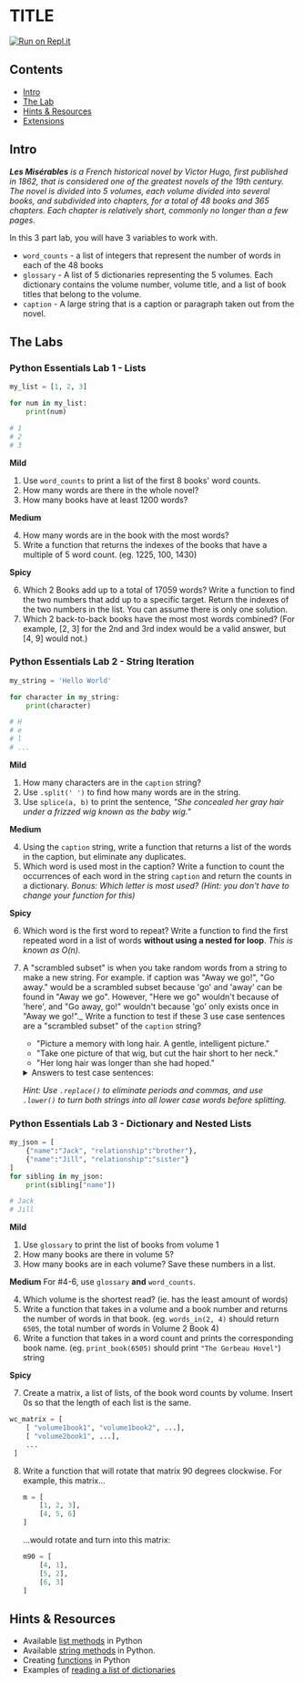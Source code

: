 # TITLE

[![Run on Repl.it](https://repl.it/badge/github/upperlinecode/<INSERT_GITHUB_EXTENSION>)](https://repl.it/github/upperlinecode/<INSERT_GITHUB_EXTENSION>)

## Contents

- [Intro](#intro)
- [The Lab](#the-lab)
- [Hints & Resources](#hints--resources)
- [Extensions](#extensions)

## Intro

_**Les Misérables** is a French historical novel by Victor Hugo, first published in 1862, that is considered one of the greatest novels of the 19th century. The novel is divided into 5 volumes, each volume divided into several books, and subdivided into chapters, for a total of 48 books and 365 chapters. Each chapter is relatively short, commonly no longer than a few pages._

In this 3 part lab, you will have 3 variables to work with. 
- `word_counts` - a list of integers that represent the number of words in each of the 48 books
- `glossary` - A list of 5 dictionaries representing the 5 volumes. Each dictionary contains the volume number, volume title, and a list of book titles that belong to the volume.
- `caption` - A large string that is a caption or paragraph taken out from the novel.

## The Labs

### Python Essentials Lab 1 - Lists

```py
my_list = [1, 2, 3]

for num in my_list:
    print(num)

# 1
# 2
# 3
```

**Mild**

1. Use `word_counts` to print a list of the first 8 books' word counts.
2. How many words are there in the whole novel?
3. How many books have at least 1200 words? 


**Medium**

4. How many words are in the book with the most words?
5. Write a function that returns the indexes of the books that have a multiple of 5 word count. (eg. 1225, 100, 1430)

**Spicy**

6. Which 2 Books add up to a total of 17059 words? Write a function to find the two numbers that add up to a specific target. Return the indexes of the two numbers in the list. You can assume there is only one solution.
7. Which 2 back-to-back books have the most most words combined? (For example, [2, 3] for the 2nd and 3rd index would be a valid answer, but [4, 9] would not.)

### Python Essentials Lab 2 - String Iteration

```py
my_string = 'Hello World'

for character in my_string:
    print(character)

# H
# e
# l
# ...
```

**Mild**

1. How many characters are in the `caption` string?
2. Use `.split(' ')` to find how many words are in the string.
3. Use `splice(a, b)` to print the sentence, _"She concealed her gray hair under a frizzed wig known as the baby wig."_

**Medium**

4. Using the `caption` string, write a function that returns a list of the words in the caption, but eliminate any duplicates. 
5. Which word is used most in the caption? Write a function to count the occurrences of each word in the string `caption` and return the counts in a dictionary. _Bonus: Which letter is most used? (Hint: you don't have to change your function for this)_

**Spicy**

6. Which word is the first word to repeat? Write a function to find the first repeated word in a list of words **without using a nested for loop**. _This is known as O(n)._
7. A "scrambled subset" is when you take random words from a string to make a new string. For example. if caption was "Away we go!", "Go away." would be a scrambled subset because 'go' and 'away' can be found in "Away we go". However, "Here we go" wouldn't because of 'here', and "Go away, go!" wouldn't because 'go' only exists once in "Away we go!"._
Write a function to test if these 3 use case sentences are a "scrambled subset" of the `caption` string?
    - "Picture a memory with long hair. A gentle, intelligent picture." 
    - "Take one picture of that wig, but cut the hair short to her neck."
    - "Her long hair was longer than she had hoped."
    <details>
    <summary>Answers to test case sentences:</summary>

    - "Picture a memory with..." -- **False**: "picture" only appears once in caption.
    - "Take one picture of..." -- **True**
    - "Her long hair was longer..." -- **False**: "longer" is not in the caption.
    </details>

    _Hint: Use `.replace()` to eliminate periods and commas, and use `.lower()` to turn both strings into all lower case words before splitting._
    
### Python Essentials Lab 3 - Dictionary and Nested Lists

```py
my_json = [
    {"name":"Jack", "relationship":"brother"},
    {"name":"Jill", "relationship":"sister"}
]
for sibling in my_json:
    print(sibling["name"])

# Jack
# Jill
```

**Mild**

1. Use `glossary` to print the list of books from volume 1
2. How many books are there in volume 5?
3. How many books are in each volume? Save these numbers in a list.


**Medium**
For #4-6, use `glossary` **and** `word_counts`.

4. Which volume is the shortest read? (ie. has the least amount of words)
5. Write a function that takes in a volume and a book number and returns the number of words in that book. (eg. `words_in(2, 4)` should return `6505`, the total number of words in Volume 2 Book 4)
6. Write a function that takes in a word count and prints the corresponding book name. (eg. `print_book(6505)` should print `"The Gorbeau Hovel"`)
string

**Spicy**

7. Create a matrix, a list of lists, of the book word counts by volume. Insert 0s so that the length of each list is the same. 
```py
wc_matrix = [ 
    [ "volume1book1", "volume1book2", ...],
    [ "volume2book1", ...],
    ...
 ]
```

8. Write a function that will rotate that matrix 90 degrees clockwise.
    For example, this matrix...
    ```py
    m = [
        [1, 2, 3],
        [4, 5, 6]
    ]
    ```
    ...would rotate and turn into this matrix:
    ```py
    m90 = [
        [4, 1],
        [5, 2],
        [6, 3]
    ] 
    ```

## Hints & Resources

- Available [list methods](https://www.w3schools.com/python/python_ref_list.asp) in Python
- Available [string methods](https://www.w3schools.com/python/python_ref_string.asp) in Python.
- Creating [functions](https://www.w3schools.com/python/python_functions.asp) in Python
- Examples of [reading a list of dictionaries](https://pythonexamples.org/python-list-of-dictionaries/)